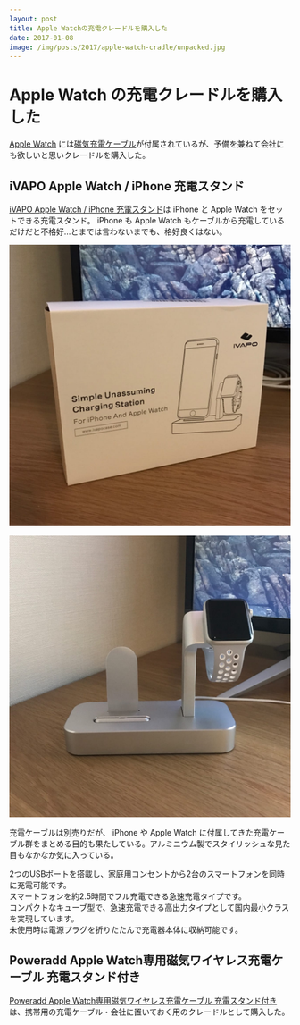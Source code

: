 ```yaml
---
layout: post
title: Apple Watchの充電クレードルを購入した
date: 2017-01-08
image: /img/posts/2017/apple-watch-cradle/unpacked.jpg
---
```


# Apple Watch の充電クレードルを購入した

[Apple Watch](/posts/2016/apple-watch-series-2.html) には[磁気充電ケーブル](http://www.apple.com/jp/shop/product/MKLG2AM/A/)が付属されているが、予備を兼ねて会社にも欲しいと思いクレードルを購入した。

## iVAPO Apple Watch / iPhone 充電スタンド

[iVAPO Apple Watch / iPhone 充電スタンド](https://www.amazon.co.jp/dp/B01MED4COA/?tag=1000ch-22)は iPhone と Apple Watch をセットできる充電スタンド。 iPhone も Apple Watch もケーブルから充電しているだけだと不格好…とまでは言わないまでも、格好良くはない。

![](/img/posts/2017/apple-watch-cradle/packed.jpg)

![](/img/posts/2017/apple-watch-cradle/unpacked.jpg)

充電ケーブルは別売りだが、 iPhone や Apple Watch に付属してきた充電ケーブル群をまとめる目的も果たしている。アルミニウム製でスタイリッシュな見た目もなかなか気に入っている。

<affiliate-link
  src="https://images-na.ssl-images-amazon.com/images/I/61Zwe4gZz3L._SX425_.jpg"
  href="https://www.amazon.co.jp/dp/B01M6UZOSO/"
  tag="1000ch-22"
  title="iVAPO Apple Watch / iPhone 充電スタンド アルミニウム製 充電クレードル 2in1充電スタンド Apple Watch Series 2/Series 1/Nike+/iPhone 7/iPhone 7 Plus/iPhone 6 Plus/iPhone 6s plus/iPhone 6/iPhone 6s/iPhone 5s/Samsung/Sony等のスマホ 全3色（シルバー）">
</affiliate-link>

<affiliate-link
  src="https://images-na.ssl-images-amazon.com/images/I/510KnSD3EKL._SX425_.jpg"
  href="エレコム USB急速充電器 iPhone&Android対応 USB2ポート 2.4A出力 折畳式プラグ ホワイト MPA-ACUEN000WH"
  tag="1000ch-22"
  title="">
  2つのUSBポートを搭載し、家庭用コンセントから2台のスマートフォンを同時に充電可能です。<br>
  スマートフォンを約2.5時間でフル充電できる急速充電タイプです。<br>
  コンパクトなキューブ型で、急速充電できる高出力タイプとして国内最小クラスを実現しています。<br>
  未使用時は電源プラグを折りたたんで充電器本体に収納可能です。<br>
</affiliate-link>

## Poweradd Apple Watch専用磁気ワイヤレス充電ケーブル 充電スタンド付き

[Poweradd Apple Watch専用磁気ワイヤレス充電ケーブル 充電スタンド付き](https://www.amazon.co.jp/dp/B01FD6HC2Y/?tag=1000ch-22)は、携帯用の充電ケーブル・会社に置いておく用のクレードルとして購入した。

<affiliate-link
  src="https://images-na.ssl-images-amazon.com/images/I/61bpU9BpbKL._SX425_.jpg"
  href="https://www.amazon.co.jp/dp/B01FD6HC2Y/"
  tag="1000ch-22"
  title="Poweradd Apple Watch専用磁気ワイヤレス充電ケーブル 充電スタンド付き">
</affiliate-link>
